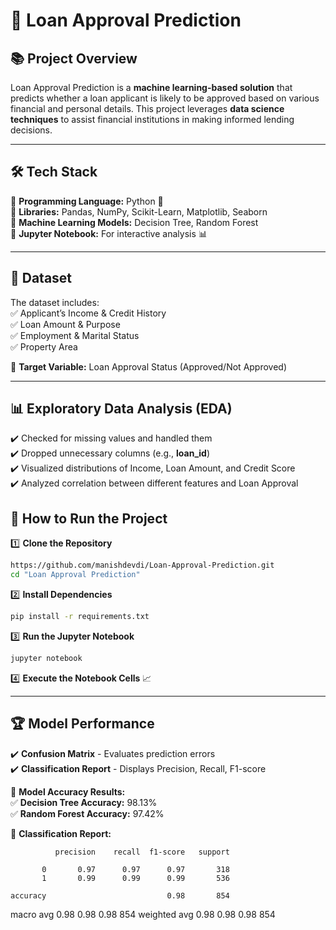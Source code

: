 # 🚀 Loan Approval Prediction

## 📚 Project Overview  
Loan Approval Prediction is a **machine learning-based solution** that predicts whether a loan applicant is likely to be approved based on various financial and personal details. This project leverages **data science techniques** to assist financial institutions in making informed lending decisions.

---

## 🛠️ Tech Stack  
🔹 **Programming Language:** Python 🐍  
🔹 **Libraries:** Pandas, NumPy, Scikit-Learn, Matplotlib, Seaborn  
🔹 **Machine Learning Models:** Decision Tree, Random Forest  
🔹 **Jupyter Notebook:** For interactive analysis 📊  

---

## 📂 Dataset  
The dataset includes:  
✅ Applicant’s Income & Credit History  
✅ Loan Amount & Purpose  
✅ Employment & Marital Status  
✅ Property Area  

🔹 **Target Variable:** Loan Approval Status (Approved/Not Approved)  

---

## 📊 Exploratory Data Analysis (EDA)  
✔️ Checked for missing values and handled them  
✔️ Dropped unnecessary columns (e.g., **loan_id**)  
✔️ Visualized distributions of Income, Loan Amount, and Credit Score  
✔️ Analyzed correlation between different features and Loan Approval  

## 🚀 How to Run the Project  

1️⃣ **Clone the Repository**  
```sh
https://github.com/manishdevdi/Loan-Approval-Prediction.git
cd "Loan Approval Prediction"
```

2️⃣ **Install Dependencies**  
```sh
pip install -r requirements.txt
```

3️⃣ **Run the Jupyter Notebook**  
```sh
jupyter notebook
```

4️⃣ **Execute the Notebook Cells** 📈  

---

## 🏆 Model Performance  
✔️ **Confusion Matrix** - Evaluates prediction errors  
✔️ **Classification Report** - Displays Precision, Recall, F1-score  

📌 **Model Accuracy Results:**  
✅ **Decision Tree Accuracy:** 98.13%  
✅ **Random Forest Accuracy:** 97.42%  

📌 **Classification Report:**

              precision    recall  f1-score   support

           0       0.97      0.97      0.97       318
           1       0.99      0.99      0.99       536

    accuracy                           0.98       854
   macro avg       0.98      0.98      0.98       854
weighted avg       0.98      0.98      0.98       854
